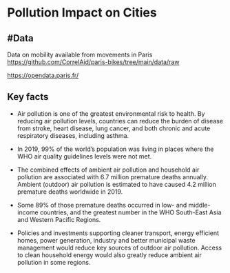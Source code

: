# Pollution Impact on Cities


## #Data 

Data on mobility available from movements in Paris
https://github.com/CorrelAid/paris-bikes/tree/main/data/raw

https://opendata.paris.fr/

## Key facts 

- Air pollution is one of the greatest environmental risk to health. By reducing air pollution levels, countries can reduce the burden of disease from stroke, heart disease, lung cancer, and both chronic and acute respiratory diseases, including asthma.

- In 2019, 99% of the world’s population was living in places where the WHO air quality guidelines levels were not met.

- The combined effects of ambient air pollution and household air pollution are associated with 6.7 million premature deaths annually.
Ambient (outdoor) air pollution is estimated to have caused 4.2 million premature deaths worldwide in 2019.

- Some 89% of those premature deaths occurred in low- and middle-income countries, and the greatest number in the WHO South-East Asia and Western Pacific Regions.

- Policies and investments supporting cleaner transport, energy efficient homes, power generation, industry and better municipal waste management would reduce key sources of outdoor air pollution. Access to clean household energy would also greatly reduce ambient air pollution in some regions.
